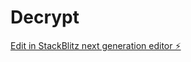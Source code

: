 # Decrypt

[Edit in StackBlitz next generation editor ⚡️](https://stackblitz.com/~/github.com/tripathi-suraj/Decrypt)